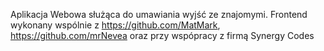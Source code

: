 Aplikacja Webowa służąca do umawiania wyjść ze znajomymi.
Frontend wykonany wspólnie z https://github.com/MatMark, https://github.com/mrNevea oraz przy wspópracy z firmą Synergy Codes

